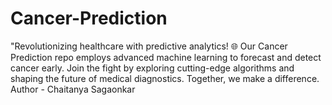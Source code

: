 # Cancer-Prediction
"Revolutionizing healthcare with predictive analytics! 🌐 Our Cancer Prediction repo employs advanced machine learning to forecast and detect cancer early. Join the fight by exploring cutting-edge algorithms and shaping the future of medical diagnostics. Together, we make a difference.
Author - Chaitanya Sagaonkar
